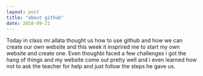 ```yaml
---
layout: post
title: "about github"
date: 2018-09-21
---
```


Today in class mr.allata thought us how to use github and how we can create our own website and this week it insprired me to start my own website and create one. Even thoughbi faced a few challenges i got the hang of things and my website come out pretty well and i even learned how not to ask the teacher for help and just follow the steps he gave us.
